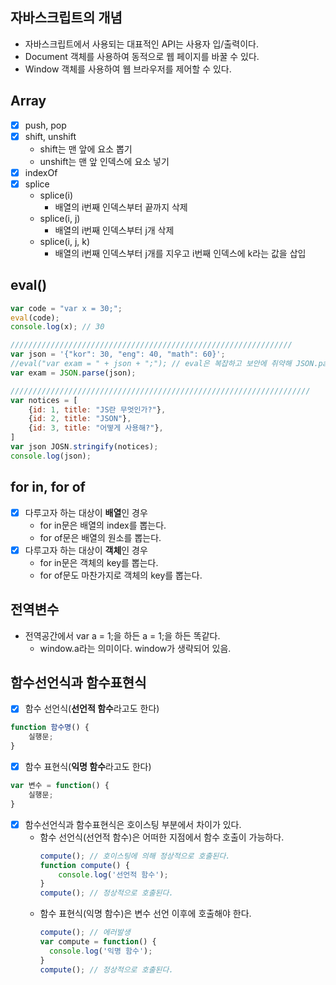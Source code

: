 ## 자바스크립트의 개념
- 자바스크립트에서 사용되는 대표적인 API는 사용자 입/출력이다.
- Document 객체를 사용하여 동적으로 웹 페이지를 바꿀 수 있다.
- Window 객체를 사용하여 웹 브라우저를 제어할 수 있다.

## Array
- [x] push, pop
- [x] shift, unshift
  - shift는 맨 앞에 요소 뽑기
  - unshift는 맨 앞 인덱스에 요소 넣기
- [x] indexOf
- [x] splice
  - splice(i)
    - 배열의 i번째 인덱스부터 끝까지 삭제
  - splice(i, j)
    - 배열의 i번째 인덱스부터 j개 삭제
  - splice(i, j, k)
    - 배열의 i번째 인덱스부터 j개를 지우고 i번째 인덱스에 k라는 값을 삽입
    
## eval()
```javascript
var code = "var x = 30;";
eval(code);
console.log(x); // 30

///////////////////////////////////////////////////////////////
var json = '{"kor": 30, "eng": 40, "math": 60}';
//eval("var exam = " + json + ";"); // eval은 복잡하고 보안에 취약해 JSON.parse를 사용한다.
var exam = JSON.parse(json);

///////////////////////////////////////////////////////////////////
var notices = [
    {id: 1, title: "JS란 무엇인가?"},
    {id: 2, title: "JSON"},
    {id: 3, title: "어떻게 사용해?"},
]
var json JOSN.stringify(notices);
console.log(json);
```

## for in, for of
- [x] 다루고자 하는 대상이 **배열**인 경우
  - for in문은 배열의 index를 뽑는다.
  - for of문은 배열의 원소를 뽑는다.
- [x] 다루고자 하는 대상이 **객체**인 경우
  - for in문은 객체의 key를 뽑는다.
  - for of문도 마찬가지로 객체의 key를 뽑는다.
  
## 전역변수
- 전역공간에서 var a = 1;을 하든 a = 1;을 하든 똑같다.
  - window.a라는 의미이다. window가 생략되어 있음.
  
## 함수선언식과 함수표현식
- [x] 함수 선언식(**선언적 함수**라고도 한다)
```javascript
function 함수명() {
    실행문;
}
```
- [x] 함수 표현식(**익명 함수**라고도 한다)
```javascript
var 변수 = function() {
    실행문;
}
```
- [x] 함수선언식과 함수표현식은 호이스팅 부분에서 차이가 있다.
  - 함수 선언식(선언적 함수)은 어떠한 지점에서 함수 호출이 가능하다.
    ```javascript
    compute(); // 호이스팅에 의해 정상적으로 호출된다.
    function compute() {
        console.log('선언적 함수');
    }
    compute(); // 정상적으로 호출된다.
    ```
  - 함수 표현식(익명 함수)은 변수 선언 이후에 호출해야 한다.
    ```javascript
    compute(); // 에러발생
    var compute = function() {
      console.log('익명 함수');
    }
    compute(); // 정상적으로 호출된다.
    ```
